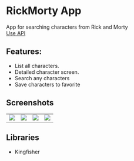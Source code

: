 # RickMorty App
 App for searching characters from Rick and Morty <br />
 [Use API](https://rickandmortyapi.com/documentation/#introduction)
## Features:
  - List all characters.
  - Detailed character screen.
  - Search any characters
  - Save characters to favorite
  
## Screenshots
<table>
  <tr>
  </tr>
  <tr>
    <td valign="top"><img src="https://user-images.githubusercontent.com/62143581/109067284-fb97e400-76f6-11eb-88dc-b573575072c1.png"></td>
    <td valign="top"><img src="https://user-images.githubusercontent.com/62143581/109067294-fe92d480-76f6-11eb-9ccf-0357e09d31d6.png"></td>
    <td valign="top"><img src="https://user-images.githubusercontent.com/62143581/109067299-ff2b6b00-76f6-11eb-9f47-100088a49fcd.png"></td>
		<td valign="top"><img src="https://user-images.githubusercontent.com/62143581/109067301-ffc40180-76f6-11eb-93d9-e3698497a5f5.png"></td>
  </tr>
 </table>

## Libraries
 - Kingfisher
